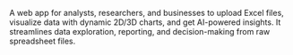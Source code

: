 A web app for analysts, researchers, and businesses to upload Excel files, visualize data with dynamic 2D/3D charts, and get AI-powered insights. It streamlines data exploration, reporting, and decision-making from raw spreadsheet files.
